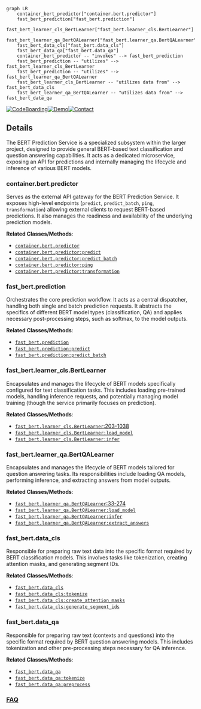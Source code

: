 ```mermaid
graph LR
    container_bert_predictor["container.bert.predictor"]
    fast_bert_prediction["fast_bert.prediction"]
    fast_bert_learner_cls_BertLearner["fast_bert.learner_cls.BertLearner"]
    fast_bert_learner_qa_BertQALearner["fast_bert.learner_qa.BertQALearner"]
    fast_bert_data_cls["fast_bert.data_cls"]
    fast_bert_data_qa["fast_bert.data_qa"]
    container_bert_predictor -- "invokes" --> fast_bert_prediction
    fast_bert_prediction -- "utilizes" --> fast_bert_learner_cls_BertLearner
    fast_bert_prediction -- "utilizes" --> fast_bert_learner_qa_BertQALearner
    fast_bert_learner_cls_BertLearner -- "utilizes data from" --> fast_bert_data_cls
    fast_bert_learner_qa_BertQALearner -- "utilizes data from" --> fast_bert_data_qa
```

[![CodeBoarding](https://img.shields.io/badge/Generated%20by-CodeBoarding-9cf?style=flat-square)](https://github.com/CodeBoarding/GeneratedOnBoardings)[![Demo](https://img.shields.io/badge/Try%20our-Demo-blue?style=flat-square)](https://www.codeboarding.org/demo)[![Contact](https://img.shields.io/badge/Contact%20us%20-%20contact@codeboarding.org-lightgrey?style=flat-square)](mailto:contact@codeboarding.org)

## Details

The BERT Prediction Service is a specialized subsystem within the larger project, designed to provide general BERT-based text classification and question answering capabilities. It acts as a dedicated microservice, exposing an API for predictions and internally managing the lifecycle and inference of various BERT models.

### container.bert.predictor
Serves as the external API gateway for the BERT Prediction Service. It exposes high-level endpoints (`predict`, `predict_batch`, `ping`, `transformation`) allowing external clients to request BERT-based predictions. It also manages the readiness and availability of the underlying prediction models.


**Related Classes/Methods**:

- <a href="https://github.com/appvision-ai/fast-bert/blob/main/container/bert/predictor.py" target="_blank" rel="noopener noreferrer">`container.bert.predictor`</a>
- <a href="https://github.com/appvision-ai/fast-bert/blob/main/container/bert/predictor.py" target="_blank" rel="noopener noreferrer">`container.bert.predictor:predict`</a>
- <a href="https://github.com/appvision-ai/fast-bert/blob/main/container/bert/predictor.py" target="_blank" rel="noopener noreferrer">`container.bert.predictor:predict_batch`</a>
- <a href="https://github.com/appvision-ai/fast-bert/blob/main/container/bert/predictor.py" target="_blank" rel="noopener noreferrer">`container.bert.predictor:ping`</a>
- <a href="https://github.com/appvision-ai/fast-bert/blob/main/container/bert/predictor.py" target="_blank" rel="noopener noreferrer">`container.bert.predictor:transformation`</a>


### fast_bert.prediction
Orchestrates the core prediction workflow. It acts as a central dispatcher, handling both single and batch prediction requests. It abstracts the specifics of different BERT model types (classification, QA) and applies necessary post-processing steps, such as softmax, to the model outputs.


**Related Classes/Methods**:

- <a href="https://github.com/appvision-ai/fast-bert/blob/main/fast_bert/prediction.py" target="_blank" rel="noopener noreferrer">`fast_bert.prediction`</a>
- <a href="https://github.com/appvision-ai/fast-bert/blob/main/fast_bert/prediction.py" target="_blank" rel="noopener noreferrer">`fast_bert.prediction:predict`</a>
- <a href="https://github.com/appvision-ai/fast-bert/blob/main/fast_bert/prediction.py" target="_blank" rel="noopener noreferrer">`fast_bert.prediction:predict_batch`</a>


### fast_bert.learner_cls.BertLearner
Encapsulates and manages the lifecycle of BERT models specifically configured for text classification tasks. This includes loading pre-trained models, handling inference requests, and potentially managing model training (though the service primarily focuses on prediction).


**Related Classes/Methods**:

- <a href="https://github.com/appvision-ai/fast-bert/blob/main/fast_bert/learner_cls.py#L203-L1038" target="_blank" rel="noopener noreferrer">`fast_bert.learner_cls.BertLearner`:203-1038</a>
- <a href="https://github.com/appvision-ai/fast-bert/blob/main/fast_bert/learner_cls.py" target="_blank" rel="noopener noreferrer">`fast_bert.learner_cls.BertLearner:load_model`</a>
- <a href="https://github.com/appvision-ai/fast-bert/blob/main/fast_bert/learner_cls.py" target="_blank" rel="noopener noreferrer">`fast_bert.learner_cls.BertLearner:infer`</a>


### fast_bert.learner_qa.BertQALearner
Encapsulates and manages the lifecycle of BERT models tailored for question answering tasks. Its responsibilities include loading QA models, performing inference, and extracting answers from model outputs.


**Related Classes/Methods**:

- <a href="https://github.com/appvision-ai/fast-bert/blob/main/fast_bert/learner_qa.py#L33-L274" target="_blank" rel="noopener noreferrer">`fast_bert.learner_qa.BertQALearner`:33-274</a>
- <a href="https://github.com/appvision-ai/fast-bert/blob/main/fast_bert/learner_qa.py" target="_blank" rel="noopener noreferrer">`fast_bert.learner_qa.BertQALearner:load_model`</a>
- <a href="https://github.com/appvision-ai/fast-bert/blob/main/fast_bert/learner_qa.py" target="_blank" rel="noopener noreferrer">`fast_bert.learner_qa.BertQALearner:infer`</a>
- <a href="https://github.com/appvision-ai/fast-bert/blob/main/fast_bert/learner_qa.py" target="_blank" rel="noopener noreferrer">`fast_bert.learner_qa.BertQALearner:extract_answers`</a>


### fast_bert.data_cls
Responsible for preparing raw text data into the specific format required by BERT classification models. This involves tasks like tokenization, creating attention masks, and generating segment IDs.


**Related Classes/Methods**:

- <a href="https://github.com/appvision-ai/fast-bert/blob/main/fast_bert/data_cls.py" target="_blank" rel="noopener noreferrer">`fast_bert.data_cls`</a>
- <a href="https://github.com/appvision-ai/fast-bert/blob/main/fast_bert/data_cls.py" target="_blank" rel="noopener noreferrer">`fast_bert.data_cls:tokenize`</a>
- <a href="https://github.com/appvision-ai/fast-bert/blob/main/fast_bert/data_cls.py" target="_blank" rel="noopener noreferrer">`fast_bert.data_cls:create_attention_masks`</a>
- <a href="https://github.com/appvision-ai/fast-bert/blob/main/fast_bert/data_cls.py" target="_blank" rel="noopener noreferrer">`fast_bert.data_cls:generate_segment_ids`</a>


### fast_bert.data_qa
Responsible for preparing raw text (contexts and questions) into the specific format required by BERT question answering models. This includes tokenization and other pre-processing steps necessary for QA inference.


**Related Classes/Methods**:

- <a href="https://github.com/appvision-ai/fast-bert/blob/main/fast_bert/data_qa.py" target="_blank" rel="noopener noreferrer">`fast_bert.data_qa`</a>
- <a href="https://github.com/appvision-ai/fast-bert/blob/main/fast_bert/data_qa.py" target="_blank" rel="noopener noreferrer">`fast_bert.data_qa:tokenize`</a>
- <a href="https://github.com/appvision-ai/fast-bert/blob/main/fast_bert/data_qa.py" target="_blank" rel="noopener noreferrer">`fast_bert.data_qa:preprocess`</a>




### [FAQ](https://github.com/CodeBoarding/GeneratedOnBoardings/tree/main?tab=readme-ov-file#faq)